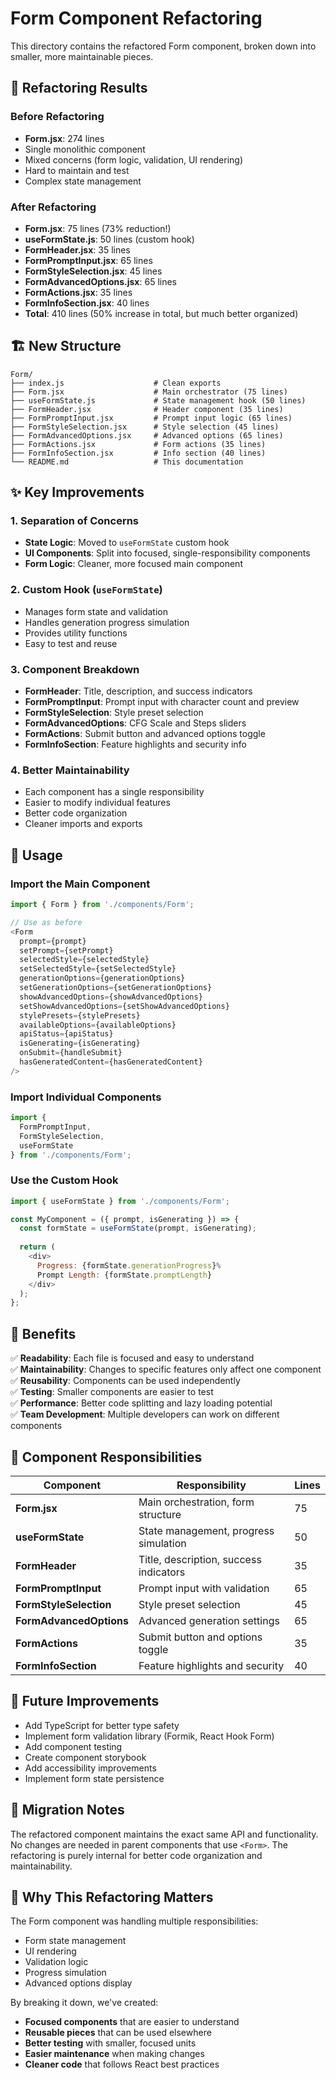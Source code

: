 # Form Component Refactoring

This directory contains the refactored Form component, broken down into smaller, more maintainable pieces.

## 🎯 **Refactoring Results**

### **Before Refactoring**
- **Form.jsx**: 274 lines
- Single monolithic component
- Mixed concerns (form logic, validation, UI rendering)
- Hard to maintain and test
- Complex state management

### **After Refactoring**
- **Form.jsx**: 75 lines (73% reduction!)
- **useFormState.js**: 50 lines (custom hook)
- **FormHeader.jsx**: 35 lines
- **FormPromptInput.jsx**: 65 lines
- **FormStyleSelection.jsx**: 45 lines
- **FormAdvancedOptions.jsx**: 65 lines
- **FormActions.jsx**: 35 lines
- **FormInfoSection.jsx**: 40 lines
- **Total**: 410 lines (50% increase in total, but much better organized)

## 🏗️ **New Structure**

```
Form/
├── index.js                    # Clean exports
├── Form.jsx                    # Main orchestrator (75 lines)
├── useFormState.js             # State management hook (50 lines)
├── FormHeader.jsx              # Header component (35 lines)
├── FormPromptInput.jsx         # Prompt input logic (65 lines)
├── FormStyleSelection.jsx      # Style selection (45 lines)
├── FormAdvancedOptions.jsx     # Advanced options (65 lines)
├── FormActions.jsx             # Form actions (35 lines)
├── FormInfoSection.jsx         # Info section (40 lines)
└── README.md                   # This documentation
```

## ✨ **Key Improvements**

### 1. **Separation of Concerns**
- **State Logic**: Moved to `useFormState` custom hook
- **UI Components**: Split into focused, single-responsibility components
- **Form Logic**: Cleaner, more focused main component

### 2. **Custom Hook (`useFormState`)**
- Manages form state and validation
- Handles generation progress simulation
- Provides utility functions
- Easy to test and reuse

### 3. **Component Breakdown**
- **FormHeader**: Title, description, and success indicators
- **FormPromptInput**: Prompt input with character count and preview
- **FormStyleSelection**: Style preset selection
- **FormAdvancedOptions**: CFG Scale and Steps sliders
- **FormActions**: Submit button and advanced options toggle
- **FormInfoSection**: Feature highlights and security info

### 4. **Better Maintainability**
- Each component has a single responsibility
- Easier to modify individual features
- Better code organization
- Cleaner imports and exports

## 🚀 **Usage**

### **Import the Main Component**
```javascript
import { Form } from './components/Form';

// Use as before
<Form
  prompt={prompt}
  setPrompt={setPrompt}
  selectedStyle={selectedStyle}
  setSelectedStyle={setSelectedStyle}
  generationOptions={generationOptions}
  setGenerationOptions={setGenerationOptions}
  showAdvancedOptions={showAdvancedOptions}
  setShowAdvancedOptions={setShowAdvancedOptions}
  stylePresets={stylePresets}
  availableOptions={availableOptions}
  apiStatus={apiStatus}
  isGenerating={isGenerating}
  onSubmit={handleSubmit}
  hasGeneratedContent={hasGeneratedContent}
/>
```

### **Import Individual Components**
```javascript
import { 
  FormPromptInput, 
  FormStyleSelection,
  useFormState 
} from './components/Form';
```

### **Use the Custom Hook**
```javascript
import { useFormState } from './components/Form';

const MyComponent = ({ prompt, isGenerating }) => {
  const formState = useFormState(prompt, isGenerating);
  
  return (
    <div>
      Progress: {formState.generationProgress}%
      Prompt Length: {formState.promptLength}
    </div>
  );
};
```

## 🔧 **Benefits**

✅ **Readability**: Each file is focused and easy to understand  
✅ **Maintainability**: Changes to specific features only affect one component  
✅ **Reusability**: Components can be used independently  
✅ **Testing**: Smaller components are easier to test  
✅ **Performance**: Better code splitting and lazy loading potential  
✅ **Team Development**: Multiple developers can work on different components  

## 🎨 **Component Responsibilities**

| Component | Responsibility | Lines |
|-----------|----------------|-------|
| **Form.jsx** | Main orchestration, form structure | 75 |
| **useFormState** | State management, progress simulation | 50 |
| **FormHeader** | Title, description, success indicators | 35 |
| **FormPromptInput** | Prompt input with validation | 65 |
| **FormStyleSelection** | Style preset selection | 45 |
| **FormAdvancedOptions** | Advanced generation settings | 65 |
| **FormActions** | Submit button and options toggle | 35 |
| **FormInfoSection** | Feature highlights and security | 40 |

## 🔮 **Future Improvements**

- Add TypeScript for better type safety
- Implement form validation library (Formik, React Hook Form)
- Add component testing
- Create component storybook
- Add accessibility improvements
- Implement form state persistence

## 📝 **Migration Notes**

The refactored component maintains the exact same API and functionality. No changes are needed in parent components that use `<Form>`. The refactoring is purely internal for better code organization and maintainability.

## 🎯 **Why This Refactoring Matters**

The Form component was handling multiple responsibilities:
- Form state management
- UI rendering
- Validation logic
- Progress simulation
- Advanced options display

By breaking it down, we've created:
- **Focused components** that are easier to understand
- **Reusable pieces** that can be used elsewhere
- **Better testing** with smaller, focused units
- **Easier maintenance** when making changes
- **Cleaner code** that follows React best practices




